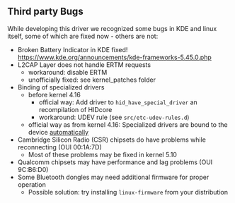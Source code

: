 ## Third party Bugs

While developing this driver we recognized some bugs in KDE and linux itself,
some of which are fixed now - others are not:

* Broken Battery Indicator in KDE
  fixed! https://www.kde.org/announcements/kde-frameworks-5.45.0.php
* L2CAP Layer does not handle ERTM requests
  * workaround: disable ERTM
  * unofficially fixed: see kernel_patches folder
* Binding of specialized drivers
  * before kernel 4.16
    * official way: Add driver to `hid_have_special_driver` an recompilation of HIDcore
    * workaround: UDEV rule (see `src/etc-udev-rules.d`)
  * official way as from kernel 4.16: Specialized drivers are bound to the device [automatically](https://github.com/torvalds/linux/commit/e04a0442d33b8cf183bba38646447b891bb02123#diff-88d50bd989bbdf3bbd2f3c5dcd4edcb9)
* Cambridge Silicon Radio (CSR) chipsets do have problems while reconnecting (OUI 00:1A:7D)
  * Most of these problems may be fixed in kernel 5.10
* Qualcomm chipsets may have performance and lag problems (OUI 9C:B6:D0)
* Some Bluetooth dongles may need additional firmware for proper operation
  * Possible solution: try installing `linux-firmware` from your distribution
